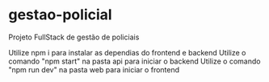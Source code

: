 # gestao-policial
Projeto FullStack de gestão de policiais

Utilize npm i para instalar as dependias do frontend e backend
Utilize o comando "npm start" na pasta api para iniciar o backend
Utilize o comando "npm run dev" na pasta web para iniciar o frontend
